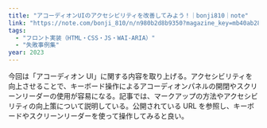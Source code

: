 ```yaml
---
title: "アコーディオンUIのアクセシビリティを改善してみよう！｜bonji810｜note"
link: "https://note.com/bonji_810/n/n980b2d8b9350?magazine_key=mb40ab2856a4c"
tags:
  - "フロント実装（HTML・CSS・JS・WAI-ARIA）"
  - "失敗事例集"
year: 2023
---
```


今回は「アコーディオン UI」に関する内容を取り上げる。アクセシビリティを向上させることで、キーボード操作によるアコーディオンパネルの開閉やスクリーンリーダーの使用が容易になる。記事では、マークアップの方法やアクセシビリティの向上策について説明している。公開されている URL を参照し、キーボードやスクリーンリーダーを使って操作してみると良い。
